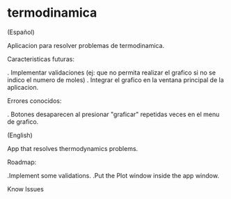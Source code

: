 # termodinamica
(Español)

Aplicacion para resolver problemas de termodinamica.

Caracteristicas futuras:

. Implementar validaciones (ej: que no permita realizar el grafico si no se indico el numero de moles)
. Integrar el grafico en la ventana principal de la aplicacion.


Errores conocidos:

. Botones desaparecen al presionar "graficar" repetidas veces en el menu de grafico.

(English)

App that resolves thermodynamics problems.

Roadmap:

.Implement some validations. 
.Put the Plot window inside the app window.


Know Issues
